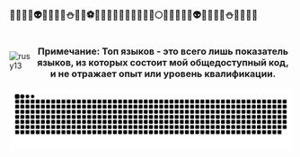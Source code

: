 ### 👋😗👻😈👽👲👮😃😎⛄🐍🎃⚽🍹🙊👦💥😜👏💂‍♂️😆🐙🌕🎈🎁👋😗😈👽👲👮😝😎⛄🐍🎃👻🙊

<!--
**Rusy13/Rusy13** is a ✨ _special_ ✨ repository because its `README.md` (this file) appears on your GitHub profile.

Here are some ideas to get you started:

- 🔭 I’m currently working on ...
- 🌱 I’m currently learning ...
- 👯 I’m looking to collaborate on ...
- 🤔 I’m looking for help with ...
- 💬 Ask me about ...
- 📫 How to reach me: ...
- 😄 Pronouns: ...
- ⚡ Fun fact: ...
-->


<div style="display: flex; align-items: center; justify-content: center;">
    <div>
        <p><img src="https://github-readme-stats.vercel.app/api/top-langs?username=rusy13&show_icons=true&theme=dark&title_color=1fddea&text_color=ffffff&locale=en&layout=compact" alt="rusy13" /></p>
    </div>
    <div>
        <h3 style="text-align: center;">Примечание: Топ языков - это всего лишь показатель языков, из которых состоит мой общедоступный код, и не отражает опыт или уровень квалификации.</h3>
    </div>
</div>





<picture>
  <source
    media="(prefers-color-scheme: dark)"
    srcset="https://raw.githubusercontent.com/platane/snk/output/github-contribution-grid-snake-dark.svg"
  />
  <source
    media="(prefers-color-scheme: light)"
    srcset="https://raw.githubusercontent.com/platane/snk/output/github-contribution-grid-snake.svg"
  />
  <img
    alt="github contribution grid snake animation"
    src="https://raw.githubusercontent.com/platane/snk/output/github-contribution-grid-snake.svg"
  />
</picture>







